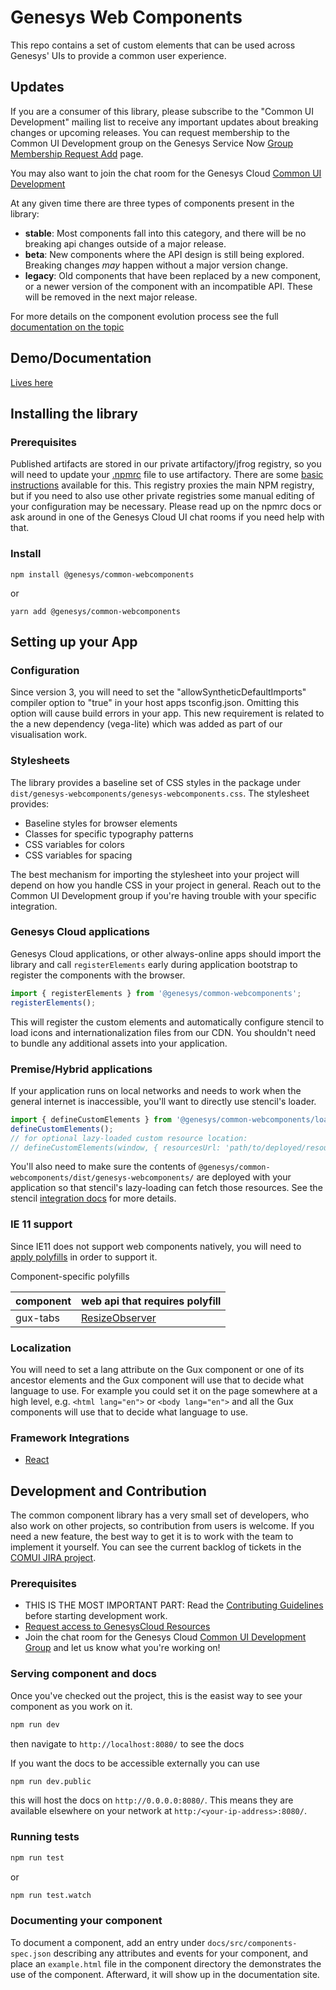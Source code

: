 # Genesys Web Components

This repo contains a set of custom elements that can be used across Genesys' UIs to provide a common user experience.

## Updates

If you are a consumer of this library, please subscribe to the "Common UI Development" mailing list to receive any
important updates about breaking changes or upcoming releases. You can request membership to the Common UI Development group on the Genesys Service Now [Group Membership Request Add](https://genesys.service-now.com/sp_genesys?id=user_profile) page.

You may also want to join the chat room for the Genesys Cloud [Common UI Development](https://apps.mypurecloud.com/directory/#/group/5b99076f08ece9148419013b)

At any given time there are three types of components present in the library:

- **stable**: Most components fall into this category, and there will be no breaking api changes outside of a major release.
- **beta**: New components where the API design is still being explored. Breaking changes _may_ happen without a major version change.
- **legacy**: Old components that have been replaced by a new component, or a newer version of the component with an incompatible API. These will be removed in the next major release.

For more details on the component evolution process see the full [documentation on the topic](./COMPONENT_EVOLUTION.md)

## Demo/Documentation

[Lives here](https://apps.inindca.com/common-ui-docs/#/genesys-webcomponents/latest)

## Installing the library

### Prerequisites

Published artifacts are stored in our private artifactory/jfrog registry, so you will need to update your
[.npmrc](https://docs.npmjs.com/configuring-npm/npmrc.html) file to use artifactory. There are some
[basic instructions](https://confluence.inin.com/display/PureCloud/Setting+up+.npmrc+for+Artifactory) available for
this. This registry proxies the main NPM registry, but if you need to also use other private registries some
manual editing of your configuration may be necessary. Please read up on the npmrc docs or ask around in one of
the Genesys Cloud UI chat rooms if you need help with that.

### Install

`npm install @genesys/common-webcomponents`

or

`yarn add @genesys/common-webcomponents`

## Setting up your App

### Configuration

Since version 3, you will need to set the "allowSyntheticDefaultImports" compiler option to "true" in your host apps tsconfig.json. Omitting this option will cause build errors in your app.
This new requirement is related to the a new dependency (vega-lite) which was added as part of our visualisation work.

### Stylesheets

The library provides a baseline set of CSS styles in the package under `dist/genesys-webcomponents/genesys-webcomponents.css`. The stylesheet provides:

- Baseline styles for browser elements
- Classes for specific typography patterns
- CSS variables for colors
- CSS variables for spacing

The best mechanism for importing the stylesheet into your project will depend on how you handle CSS in your project in general. Reach out to the Common UI Development group if you're having trouble with your specific integration.

### Genesys Cloud applications

Genesys Cloud applications, or other always-online apps should import the library and call
`registerElements` early during application bootstrap to register the components with the browser.

```javascript
import { registerElements } from '@genesys/common-webcomponents';
registerElements();
```

This will register the custom elements and automatically configure stencil to load icons and internationalization files from our CDN.
You shouldn't need to bundle any additional assets into your application.

### Premise/Hybrid applications

If your application runs on local networks and needs to work when the general internet is inaccessible, you'll want to directly use
stencil's loader.

```javascript
import { defineCustomElements } from '@genesys/common-webcomponents/loader';
defineCustomElements();
// for optional lazy-loaded custom resource location:
// defineCustomElements(window, { resourcesUrl: 'path/to/deployed/resources' });
```

You'll also need to make sure the contents of `@genesys/common-webcomponents/dist/genesys-webcomponents/` are deployed with your
application so that stencil's lazy-loading can fetch those resources. See the stencil [integration docs](https://stenciljs.com/docs/overview)
for more details.

### IE 11 support

Since IE11 does not support web components natively, you will need to
[apply polyfills](https://stenciljs.com/docs/angular#edge-and-ie11-polyfills) in order to support it.

Component-specific polyfills

| component | web api that requires polyfill                                                    |
| --------- | --------------------------------------------------------------------------------- |
| gux-tabs  | [ResizeObserver](https://developer.mozilla.org/en-US/docs/Web/API/ResizeObserver) |

### Localization

You will need to set a lang attribute on the Gux component or one of its ancestor elements and the Gux component will use that to decide what language to use.
For example you could set it on the page somewhere at a high level, e.g. `<html lang="en">` or `<body lang="en">` and all the Gux components will use that to decide what language to use.

### Framework Integrations

- [React](./REACT_INTEGRATION.md)

## Development and Contribution

The common component library has a very small set of developers, who also work on other projects, so
contribution from users is welcome. If you need a new feature, the best way to get it is to work
with the team to implement it yourself. You can see the current backlog of tickets in the [COMUI JIRA project](https://inindca.atlassian.net/projects/COMUI).

### Prerequisites

- THIS IS THE MOST IMPORTANT PART: Read the [Contributing Guidelines](./CONTRIBUTING.md) before starting development work.
- [Request access to GenesysCloud Resources](https://confluence.inin.com/display/PureCloud/How+to+Request+Access+to+Genesys+Cloud+Resources)
- Join the chat room for the Genesys Cloud [Common UI Development Group](https://apps.mypurecloud.com/directory/#/group/5b99076f08ece9148419013b) and let us know what you're working on!

### Serving component and docs

Once you've checked out the project, this is the easist way to see your component as you work on it.

```sh
npm run dev
```

then navigate to `http://localhost:8080/` to see the docs

If you want the docs to be accessible externally you can use

```sh
npm run dev.public
```

this will host the docs on `http://0.0.0.0:8080/`.
This means they are available elsewhere on your network at `http:/<your-ip-address>:8080/`.

### Running tests

```sh
npm run test
```

or

```sh
npm run test.watch
```

### Documenting your component

To document a component, add an entry under `docs/src/components-spec.json` describing any attributes and events
for your component, and place an `example.html` file in the component directory the demonstrates the use of
the component. Afterward, it will show up in the documentation site.
